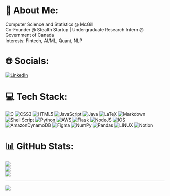 # 💫 About Me:
Computer Science and Statistics @ McGill<br>Co-Founder @ Stealth Startup | Undergraduate Research Intern @ Government of Canada<br>Interests: Fintech, AI/ML, Quant, NLP


# 🌐 Socials:
[![LinkedIn](https://img.shields.io/badge/LinkedIn-%230077B5.svg?logo=linkedin&logoColor=white)](https://linkedin.com/in/luke-wang63) 

# 💻 Tech Stack:
![C](https://img.shields.io/badge/c-%2300599C.svg?style=flat&logo=c&logoColor=white) ![CSS3](https://img.shields.io/badge/css3-%231572B6.svg?style=flat&logo=css3&logoColor=white) ![HTML5](https://img.shields.io/badge/html5-%23E34F26.svg?style=flat&logo=html5&logoColor=white) ![JavaScript](https://img.shields.io/badge/javascript-%23323330.svg?style=flat&logo=javascript&logoColor=%23F7DF1E) ![Java](https://img.shields.io/badge/java-%23ED8B00.svg?style=flat&logo=java&logoColor=white) ![LaTeX](https://img.shields.io/badge/latex-%23008080.svg?style=flat&logo=latex&logoColor=white) ![Markdown](https://img.shields.io/badge/markdown-%23000000.svg?style=flat&logo=markdown&logoColor=white) ![Shell Script](https://img.shields.io/badge/shell_script-%23121011.svg?style=flat&logo=gnu-bash&logoColor=white) ![Python](https://img.shields.io/badge/python-3670A0?style=flat&logo=python&logoColor=ffdd54) ![AWS](https://img.shields.io/badge/AWS-%23FF9900.svg?style=flat&logo=amazon-aws&logoColor=white) ![Flask](https://img.shields.io/badge/flask-%23000.svg?style=flat&logo=flask&logoColor=white) ![NodeJS](https://img.shields.io/badge/node.js-6DA55F?style=flat&logo=node.js&logoColor=white) ![IOS](https://img.shields.io/badge/IOS-%2320232a.svg?style=flat&logo=apple&logoColor=white) ![AmazonDynamoDB](https://img.shields.io/badge/Amazon%20DynamoDB-4053D6?style=flat&logo=Amazon%20DynamoDB&logoColor=white) 	![Figma](https://img.shields.io/badge/figma-%23F24E1E.svg?style=flat&logo=figma&logoColor=white) ![NumPy](https://img.shields.io/badge/numpy-%23013243.svg?style=flat&logo=numpy&logoColor=white) ![Pandas](https://img.shields.io/badge/pandas-%23150458.svg?style=flat&logo=pandas&logoColor=white) ![LINUX](https://img.shields.io/badge/Linux-FCC624?style=flat&logo=linux&logoColor=black) ![Notion](https://img.shields.io/badge/Notion-%23000000.svg?style=flat&logo=notion&logoColor=white)
# 📊 GitHub Stats:
![](https://github-readme-stats.vercel.app/api?username=LukeWang2&theme=dark&hide_border=false&include_all_commits=true&count_private=true)<br/>
![](https://github-readme-streak-stats.herokuapp.com/?user=LukeWang2&theme=dark&hide_border=false)<br/>
![](https://github-readme-stats.vercel.app/api/top-langs/?username=LukeWang2&theme=dark&hide_border=false&include_all_commits=true&count_private=true&layout=compact)

---
[![](https://visit-counter.vercel.app/counter.png?page=https://github.com/LukeWang2&tb=Profile%20Views:%20&no=6&c=ffffff&bg=111111)]()
<!--
//[![](https://visitcount.itsvg.in/api?id=LukeWang2&icon=9&color=12)](https://visit-counter.vercel.app/counter.png?page=https://github.com/LukeWang2)
//https://visitcount.itsvg.in
-->

